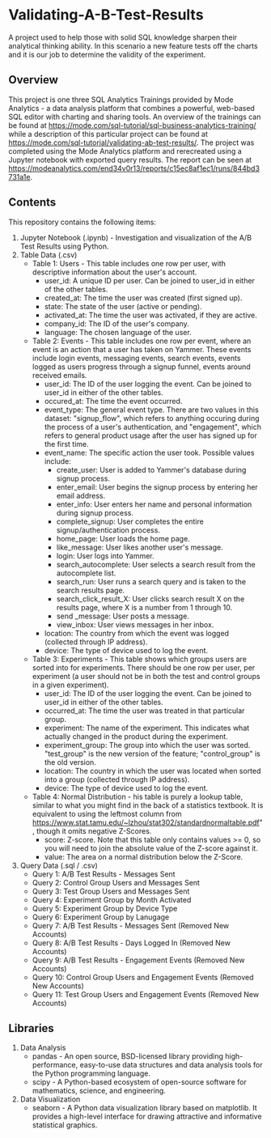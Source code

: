 # Validating-A-B-Test-Results
A project used to help those with solid SQL knowledge sharpen their analytical thinking ability.  In this scenario a new feature tests off the charts and it is our job to determine the validity of the experiment.

## Overview
This project is one three SQL Analytics Trainings provided by Mode Analytics - a data analysis platform that combines a powerful, web-based SQL editor with charting and sharing tools.  An overview of the trainings can be found at https://mode.com/sql-tutorial/sql-business-analytics-training/ while a description of this particular project can be found at https://mode.com/sql-tutorial/validating-ab-test-results/.  The project was completed using the Mode Analytics platform and rerecreated using a Jupyter notebook with exported query results.  The report can be seen at https://modeanalytics.com/end34v0r13/reports/c15ec8af1ec1/runs/844bd3731a1e.

## Contents
This repository contains the following items:
1. Jupyter Notebook (.ipynb) - Investigation and visualization of the A/B Test Results using Python.
2. Table Data (.csv)
   * Table 1: Users - This table includes one row per user, with descriptive information about the user's account.
      * user_id: A unique ID per user.  Can be joined to user_id in either of the other tables.
      * created_at: The time the user was created (first signed up).
      * state: The state of the user (active or pending).
      * activated_at: The time the user was activated, if they are active.
      * company_id: The ID of the user's company.
      * language: The chosen language of the user.
   * Table 2: Events - This table includes one row per event, where an event is an action that a user has taken on Yammer. These events include login events, messaging events, search events, events logged as users progress through a signup funnel, events around received emails.
      * user_id: The ID of the user logging the event. Can be joined to user_id in either of the other tables.
      * occured_at: The time the event occurred.
      * event_type: The general event type. There are two values in this dataset: "signup_flow", which refers to anything occuring during the process of a user's authentication, and "engagement", which refers to general product usage after the user has signed up for the first time.
      * event_name: The specific action the user took. Possible values include:
         * create_user: User is added to Yammer's database during signup process.
         * enter_email: User begins the signup process by entering her email address.
         * enter_info: User enters her name and personal information during signup process.
         * complete_signup: User completes the entire signup/authentication process.
         * home_page: User loads the home page.
         * like_message: User likes another user's message.
         * login: User logs into Yammer.
         * search_autocomplete: User selects a search result from the autocomplete list.
         * search_run: User runs a search query and is taken to the search results page.
         * search_click_result_X: User clicks search result X on the results page, where X is a number from 1 through 10.
         * send _message: User posts a message.
         * view_inbox: User views messages in her inbox.
      * location: The country from which the event was logged (collected through IP address).
      * device: The type of device used to log the event.
   * Table 3: Experiments - This table shows which groups users are sorted into for experiments. There should be one row per user, per experiment (a user should not be in both the test and control groups in a given experiment).
      * user_id: The ID of the user logging the event. Can be joined to user_id in either of the other tables.
      * occurred_at: The time the user was treated in that particular group.
      * experiment: The name of the experiment. This indicates what actually changed in the product during the experiment.
      * experiment_group: The group into which the user was sorted. "test_group" is the new version of the feature; "control_group" is the old version.
      * location: The country in which the user was located when sorted into a group (collected through IP address).
      * device: The type of device used to log the event.
   * Table 4: Normal Distribution - his table is purely a lookup table, similar to what you might find in the back of a statistics textbook. It is equivalent to using the leftmost column from https://www.stat.tamu.edu/~lzhou/stat302/standardnormaltable.pdf", though it omits negative Z-Scores.
      * score: Z-score. Note that this table only contains values >= 0, so you will need to join the absolute value of the Z-score against it.
      * value: The area on a normal distribution below the Z-Score.
3. Query Data (.sql / .csv)
   * Query 1: A/B Test Results - Messages Sent
   * Query 2: Control Group Users and Messages Sent
   * Query 3: Test Group Users and Messages Sent
   * Query 4: Experiment Group by Month Activated
   * Query 5: Experiment Group by Device Type
   * Query 6: Experiment Group by Lanugage
   * Query 7: A/B Test Results - Messages Sent (Removed New Accounts)
   * Query 8: A/B Test Results - Days Logged In (Removed New Accounts)
   * Query 9: A/B Test Results - Engagement Events (Removed New Accounts)
   * Query 10: Control Group Users and Engagement Events (Removed New Accounts)
   * Query 11: Test Group Users and Engagement Events (Removed New Accounts)
   
## Libraries
1. Data Analysis 
   * pandas - An open source, BSD-licensed library providing high-performance, easy-to-use data structures and data analysis tools for the Python programming language.
   * scipy -  A Python-based ecosystem of open-source software for mathematics, science, and engineering.
2. Data Visualization
   * seaborn - A Python data visualization library based on matplotlib. It provides a high-level interface for drawing attractive and informative statistical graphics.
